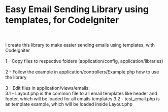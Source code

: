 # Easy Email Sending Library using templates, for CodeIgniter<br/><br/>
I create this library to make easier sending emails using templates, with CodeIgniter<br/><br/>
1 - Copy files to respective folders (application/config, application/libraries) <br/><br/>
2 - Follow the example in application/controllers/Example.php how to use the library<br/><br/>
3 - Edit files in application/views/emails:<br/>
3.1 - Layout.php is the common file to all email templates like header and footer, which will be loaded for all emails templates
3.2 - test_email.php is an template example, which will be loaded inside Layout.php
